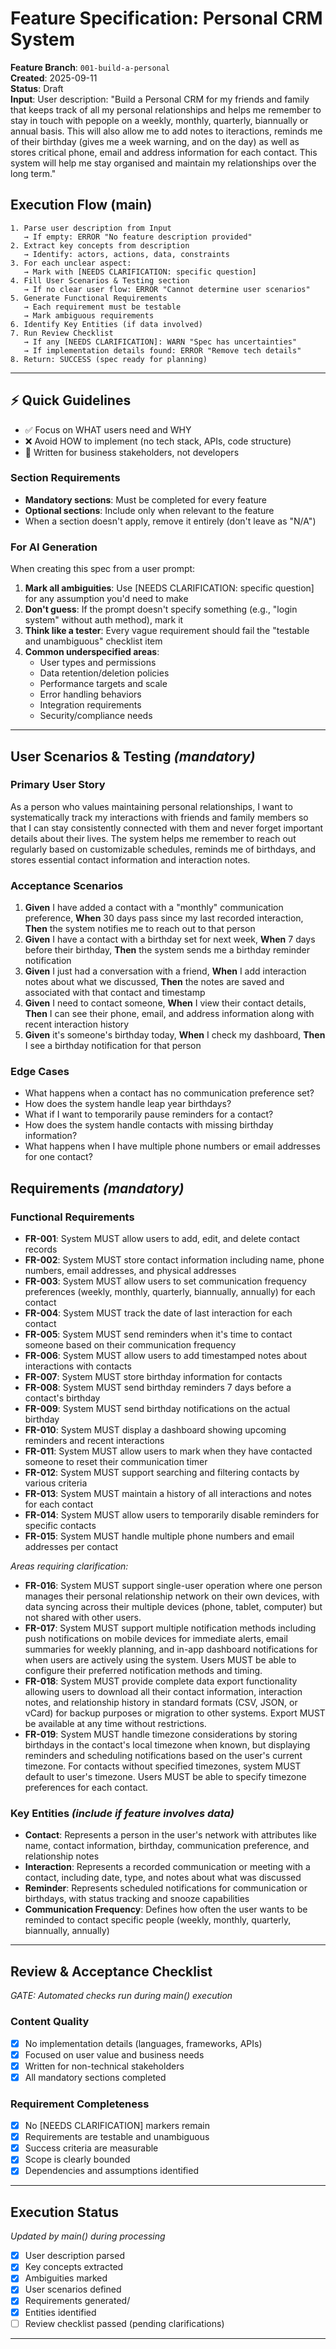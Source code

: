 # Feature Specification: Personal CRM System

**Feature Branch**: `001-build-a-personal`  
**Created**: 2025-09-11  
**Status**: Draft  
**Input**: User description: "Build a Personal CRM for my friends and family that keeps track of all my personal relationships and helps me remember to stay in touch with pepople on a weekly, monthly, quarterly, biannually or annual basis. This will also allow me to add notes to iteractions, reminds me of their birthday (gives me a week warning, and on the day) as well as stores critical phone, email and address information for each contact. This system will help me stay organised and maintain my relationships over the long term."

## Execution Flow (main)
```
1. Parse user description from Input
   → If empty: ERROR "No feature description provided"
2. Extract key concepts from description
   → Identify: actors, actions, data, constraints
3. For each unclear aspect:
   → Mark with [NEEDS CLARIFICATION: specific question]
4. Fill User Scenarios & Testing section
   → If no clear user flow: ERROR "Cannot determine user scenarios"
5. Generate Functional Requirements
   → Each requirement must be testable
   → Mark ambiguous requirements
6. Identify Key Entities (if data involved)
7. Run Review Checklist
   → If any [NEEDS CLARIFICATION]: WARN "Spec has uncertainties"
   → If implementation details found: ERROR "Remove tech details"
8. Return: SUCCESS (spec ready for planning)
```

---

## ⚡ Quick Guidelines
- ✅ Focus on WHAT users need and WHY
- ❌ Avoid HOW to implement (no tech stack, APIs, code structure)
- 👥 Written for business stakeholders, not developers

### Section Requirements
- **Mandatory sections**: Must be completed for every feature
- **Optional sections**: Include only when relevant to the feature
- When a section doesn't apply, remove it entirely (don't leave as "N/A")

### For AI Generation
When creating this spec from a user prompt:
1. **Mark all ambiguities**: Use [NEEDS CLARIFICATION: specific question] for any assumption you'd need to make
2. **Don't guess**: If the prompt doesn't specify something (e.g., "login system" without auth method), mark it
3. **Think like a tester**: Every vague requirement should fail the "testable and unambiguous" checklist item
4. **Common underspecified areas**:
   - User types and permissions
   - Data retention/deletion policies  
   - Performance targets and scale
   - Error handling behaviors
   - Integration requirements
   - Security/compliance needs

---

## User Scenarios & Testing *(mandatory)*

### Primary User Story
As a person who values maintaining personal relationships, I want to systematically track my interactions with friends and family members so that I can stay consistently connected with them and never forget important details about their lives. The system helps me remember to reach out regularly based on customizable schedules, reminds me of birthdays, and stores essential contact information and interaction notes.

### Acceptance Scenarios
1. **Given** I have added a contact with a "monthly" communication preference, **When** 30 days pass since my last recorded interaction, **Then** the system notifies me to reach out to that person
2. **Given** I have a contact with a birthday set for next week, **When** 7 days before their birthday, **Then** the system sends me a birthday reminder notification
3. **Given** I just had a conversation with a friend, **When** I add interaction notes about what we discussed, **Then** the notes are saved and associated with that contact and timestamp
4. **Given** I need to contact someone, **When** I view their contact details, **Then** I can see their phone, email, and address information along with recent interaction history
5. **Given** it's someone's birthday today, **When** I check my dashboard, **Then** I see a birthday notification for that person

### Edge Cases
- What happens when a contact has no communication preference set?
- How does the system handle leap year birthdays?
- What if I want to temporarily pause reminders for a contact?
- How does the system handle contacts with missing birthday information?
- What happens when I have multiple phone numbers or email addresses for one contact?

## Requirements *(mandatory)*

### Functional Requirements
- **FR-001**: System MUST allow users to add, edit, and delete contact records
- **FR-002**: System MUST store contact information including name, phone numbers, email addresses, and physical addresses
- **FR-003**: System MUST allow users to set communication frequency preferences (weekly, monthly, quarterly, biannually, annually) for each contact
- **FR-004**: System MUST track the date of last interaction for each contact
- **FR-005**: System MUST send reminders when it's time to contact someone based on their communication frequency
- **FR-006**: System MUST allow users to add timestamped notes about interactions with contacts
- **FR-007**: System MUST store birthday information for contacts
- **FR-008**: System MUST send birthday reminders 7 days before a contact's birthday
- **FR-009**: System MUST send birthday notifications on the actual birthday
- **FR-010**: System MUST display a dashboard showing upcoming reminders and recent interactions
- **FR-011**: System MUST allow users to mark when they have contacted someone to reset their communication timer
- **FR-012**: System MUST support searching and filtering contacts by various criteria
- **FR-013**: System MUST maintain a history of all interactions and notes for each contact
- **FR-014**: System MUST allow users to temporarily disable reminders for specific contacts
- **FR-015**: System MUST handle multiple phone numbers and email addresses per contact

*Areas requiring clarification:*
- **FR-016**: System MUST support single-user operation where one person manages their personal relationship network on their own devices, with data syncing across their multiple devices (phone, tablet, computer) but not shared with other users.
- **FR-017**: System MUST support multiple notification methods including push notifications on mobile devices for immediate alerts, email summaries for weekly planning, and in-app dashboard notifications for when users are actively using the system. Users MUST be able to configure their preferred notification methods and timing.
- **FR-018**: System MUST provide complete data export functionality allowing users to download all their contact information, interaction notes, and relationship history in standard formats (CSV, JSON, or vCard) for backup purposes or migration to other systems. Export MUST be available at any time without restrictions.
- **FR-019**: System MUST handle timezone considerations by storing birthdays in the contact's local timezone when known, but displaying reminders and scheduling notifications based on the user's current timezone. For contacts without specified timezones, system MUST default to user's timezone. Users MUST be able to specify timezone preferences for each contact.

### Key Entities *(include if feature involves data)*
- **Contact**: Represents a person in the user's network with attributes like name, contact information, birthday, communication preference, and relationship notes
- **Interaction**: Represents a recorded communication or meeting with a contact, including date, type, and notes about what was discussed
- **Reminder**: Represents scheduled notifications for communication or birthdays, with status tracking and snooze capabilities
- **Communication Frequency**: Defines how often the user wants to be reminded to contact specific people (weekly, monthly, quarterly, biannually, annually)

---

## Review & Acceptance Checklist
*GATE: Automated checks run during main() execution*

### Content Quality
- [x] No implementation details (languages, frameworks, APIs)
- [x] Focused on user value and business needs
- [x] Written for non-technical stakeholders
- [x] All mandatory sections completed

### Requirement Completeness
- [x] No [NEEDS CLARIFICATION] markers remain
- [x] Requirements are testable and unambiguous  
- [x] Success criteria are measurable
- [x] Scope is clearly bounded
- [x] Dependencies and assumptions identified

---

## Execution Status
*Updated by main() during processing*

- [x] User description parsed
- [x] Key concepts extracted
- [x] Ambiguities marked
- [x] User scenarios defined
- [x] Requirements generated/
- [x] Entities identified
- [ ] Review checklist passed (pending clarifications)

---